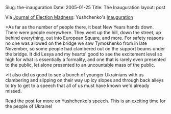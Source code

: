 Slug: the-inauguration
Date: 2005-01-25
Title: The Inauguration
layout: post

Via <a href="http://orangeukraine.squarespace.com/journal/">Journal of Election Madness</a>: Yushchenko&#39;s <a href="http://orangeukraine.squarespace.com/journal/2005/1/23/the-inauguration.html">Inauguration</a>

&gt;As far as the number of people there, it beat New Years hands down. There were people everywhere. They went up the hill, down the street, up behind everything, out into European Square, and more. For safety reasons no one was allowed on the bridge we saw Tymoshenko from in late November, so some people had clambered out on the support beams under the bridge. It did Lesya and my hearts&#39; good to see the excitement level so high for what is essentially a formality, and one that is rarely even presented to the public, let alone presented to an uncountable mass of the public.

&gt;It also did us good to see a bunch of younger Ukrainians with us clambering and slipping on their way up icy slopes and through back alleys to try to get to a speech that all of us must have known we&#39;d already missed.

Read the post for more on Yushchenko&#39;s speech. This is an exciting time for the people of Ukraine!
